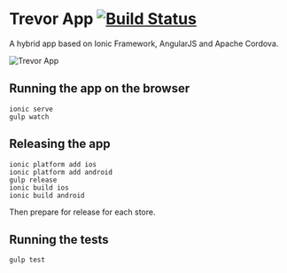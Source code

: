 Trevor App [![Build Status](https://magnum.travis-ci.com/ekonstantinidis/travis-mobile.svg?token=9QR4ewbqbkEmHps6q5sq&branch=master)](https://magnum.travis-ci.com/ekonstantinidis/travis-mobile)
=====================
A hybrid app based on Ionic Framework, AngularJS and Apache Cordova.

![Trevor App](https://raw.githubusercontent.com/ekonstantinidis/travis-mobile/master/www/images/press.png?raw=true)

## Running the app on the browser

    ionic serve
    gulp watch


## Releasing the app

    ionic platform add ios
    ionic platform add android
    gulp release
    ionic build ios
    ionic build android

Then prepare for release for each store.


## Running the tests

    gulp test
